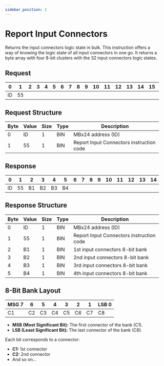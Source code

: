 ```yaml
---
sidebar_position: 2
---
```


# Report Input Connectors

Returns the input connectors logic state in bulk. This instruction offers a way of knowing the logic
state of all input connectors in one go. It returns a byte array with four 8-bit clusters with the 32 input
connectors logic states.

## Request

| 0  | 1  | 2  | 3  | 4  | 5  | 6  | 7  | 8  | 9  | 10 | 11 | 12 | 13 | 14 | 15 | 16 | 17 | 18 | 19 | 20 | 21 | 22 | 23 | 24 | 25 | 26 | 27 | 28 | 29 | 30 | 31 |
|----|----|----|----|----|----|----|----|----|----|----|----|----|----|----|----|----|----|----|----|----|----|----|----|----|----|----|----|----|----|----|----|
| ID | 55 |    |  |    |    |    |    |    |    |    |    |    |    |    |    |    |    |    |    |    |    |    |    |    |    |    |    |    |    |    |  |

## Request Structure

| Byte | Value | Size | Type | Description                    |
|------|-------|------|------|--------------------------------|
| 0    | ID    | 1    | BIN  | MBx24 address (ID)            |
| 1    | 55     | 1    | BIN  | Report Input Connectors instruction code  |

## Response

| 0  | 1  | 2  | 3  | 4  | 5  | 6  | 7  | 8  | 9  | 10 | 11 | 12 | 13 | 14 | 15 | 16 | 17 | 18 | 19 | 20 | 21 | 22 | 23 | 24 | 25 | 26 | 27 | 28 | 29 | 30 | 31 |
|----|----|----|----|----|----|----|----|----|----|----|----|----|----|----|----|----|----|----|----|----|----|----|----|----|----|----|----|----|----|----|----|
| ID | 55 |  B1 | B2 |  B3  |  B4  |    |    |    |    |    |    |    |    |    |    |    |    |    |    |    |    |    |    |    |    |    |    |    |    |    |  |

## Response Structure

| Byte | Value | Size | Type | Description                                    |
|------|-------|------|------|------------------------------------------------|
| 0    | ID    | 1    | BIN  | MBx24 address (ID)                            |
| 1    | 55    | 1    | BIN  | Report Input Connectors instruction code     |
| 2    | B1    | 1    | BIN  | 1st input connectors 8-bit bank              |
| 3    | B2    | 1    | BIN  | 2nd input connectors 8-bit bank              |
| 4    | B3    | 1    | BIN  | 3rd input connectors 8-bit bank              |
| 5    | B4    | 1    | BIN  | 4th input connectors 8-bit bank              |

## 8-Bit Bank Layout

| MSG 7 | 6 | 5 | 4 | 3 | 2 | 1 | LSB 0 |
|---|---|---|---|---|---|-----|---|
| C1 | C2 | C3 | C4 | C5 | C6 | C7 | C8 |

- **MSB (Most Significant Bit):** The first connector of the bank (C1).
- **LSB (Least Significant Bit):** The last connector of the bank (C8).

Each bit corresponds to a connector:
- **C1:** 1st connector
- **C2:** 2nd connector
- And so on...


